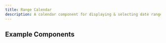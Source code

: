 ```yaml
---
title: Range Calendar
description: A calendar component for displaying & selecting date ranges.
---
```


<script>
	import { Preview } from '$docs/components'
	export let snippets
	export let previews
</script>

## Example Components
